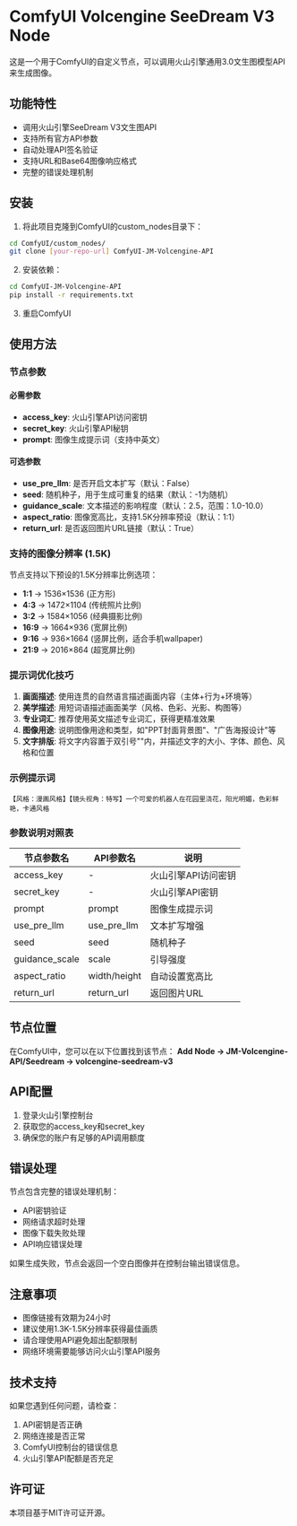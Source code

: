 # ComfyUI Volcengine SeeDream V3 Node

这是一个用于ComfyUI的自定义节点，可以调用火山引擎通用3.0文生图模型API来生成图像。

## 功能特性

- 调用火山引擎SeeDream V3文生图API
- 支持所有官方API参数
- 自动处理API签名验证
- 支持URL和Base64图像响应格式
- 完整的错误处理机制

## 安装

1. 将此项目克隆到ComfyUI的custom_nodes目录下：
```bash
cd ComfyUI/custom_nodes/
git clone [your-repo-url] ComfyUI-JM-Volcengine-API
```

2. 安装依赖：
```bash
cd ComfyUI-JM-Volcengine-API
pip install -r requirements.txt
```

3. 重启ComfyUI

## 使用方法

### 节点参数

#### 必需参数
- **access_key**: 火山引擎API访问密钥
- **secret_key**: 火山引擎API秘钥
- **prompt**: 图像生成提示词（支持中英文）

#### 可选参数
- **use_pre_llm**: 是否开启文本扩写（默认：False）
- **seed**: 随机种子，用于生成可重复的结果（默认：-1为随机）
- **guidance_scale**: 文本描述的影响程度（默认：2.5，范围：1.0-10.0）
- **aspect_ratio**: 图像宽高比，支持1.5K分辨率预设（默认：1:1）
- **return_url**: 是否返回图片URL链接（默认：True）

### 支持的图像分辨率 (1.5K)

节点支持以下预设的1.5K分辨率比例选项：
- **1:1** → 1536×1536 (正方形)
- **4:3** → 1472×1104 (传统照片比例)
- **3:2** → 1584×1056 (经典摄影比例)
- **16:9** → 1664×936 (宽屏比例)
- **9:16** → 936×1664 (竖屏比例，适合手机wallpaper)
- **21:9** → 2016×864 (超宽屏比例)

### 提示词优化技巧

1. **画面描述**: 使用连贯的自然语言描述画面内容（主体+行为+环境等）
2. **美学描述**: 用短词语描述画面美学（风格、色彩、光影、构图等）
3. **专业词汇**: 推荐使用英文描述专业词汇，获得更精准效果
4. **图像用途**: 说明图像用途和类型，如"PPT封面背景图"、"广告海报设计"等
5. **文字排版**: 将文字内容置于双引号""内，并描述文字的大小、字体、颜色、风格和位置

### 示例提示词

```
【风格：漫画风格】【镜头视角：特写】一个可爱的机器人在花园里浇花，阳光明媚，色彩鲜艳，卡通风格
```

### 参数说明对照表

| 节点参数名 | API参数名 | 说明 |
|-----------|-----------|------|
| access_key | - | 火山引擎API访问密钥 |
| secret_key | - | 火山引擎API密钥 |
| prompt | prompt | 图像生成提示词 |
| use_pre_llm | use_pre_llm | 文本扩写增强 |
| seed | seed | 随机种子 |
| guidance_scale | scale | 引导强度 |
| aspect_ratio | width/height | 自动设置宽高比 |
| return_url | return_url | 返回图片URL |

## 节点位置

在ComfyUI中，您可以在以下位置找到该节点：
**Add Node → JM-Volcengine-API/Seedream → volcengine-seedream-v3**

## API配置

1. 登录火山引擎控制台
2. 获取您的access_key和secret_key
3. 确保您的账户有足够的API调用额度

## 错误处理

节点包含完整的错误处理机制：
- API密钥验证
- 网络请求超时处理
- 图像下载失败处理
- API响应错误处理

如果生成失败，节点会返回一个空白图像并在控制台输出错误信息。

## 注意事项

- 图像链接有效期为24小时
- 建议使用1.3K-1.5K分辨率获得最佳画质
- 请合理使用API避免超出配额限制
- 网络环境需要能够访问火山引擎API服务

## 技术支持

如果您遇到任何问题，请检查：
1. API密钥是否正确
2. 网络连接是否正常
3. ComfyUI控制台的错误信息
4. 火山引擎API配额是否充足

## 许可证

本项目基于MIT许可证开源。 